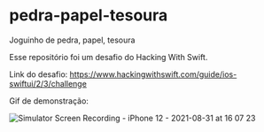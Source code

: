 # pedra-papel-tesoura
Joguinho de pedra, papel, tesoura

Esse repositório foi um desafio do Hacking With Swift.

Link do desafio: https://www.hackingwithswift.com/guide/ios-swiftui/2/3/challenge

Gif de demonstração:

![Simulator Screen Recording - iPhone 12 - 2021-08-31 at 16 07 23](https://user-images.githubusercontent.com/83810561/131569838-6547627c-edc5-4724-8bdc-8076aab020ec.gif)

